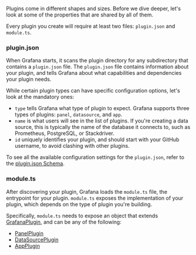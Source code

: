 Plugins come in different shapes and sizes. Before we dive deeper, let's look at some of the properties that are shared by all of them.

Every plugin you create will require at least two files: `plugin.json` and `module.ts`.

### plugin.json

When Grafana starts, it scans the plugin directory for any subdirectory that contains a `plugin.json` file. The `plugin.json` file contains information about your plugin, and tells Grafana about what capabilities and dependencies your plugin needs.

While certain plugin types can have specific configuration options, let's look at the mandatory ones:

- `type` tells Grafana what type of plugin to expect. Grafana supports three types of plugins: `panel`, `datasource`, and `app`.
- `name` is what users will see in the list of plugins. If you're creating a data source, this is typically the name of the database it connects to, such as Prometheus, PostgreSQL, or Stackdriver.
- `id` uniquely identifies your plugin, and should start with your GitHub username, to avoid clashing with other plugins.

To see all the available configuration settings for the `plugin.json`, refer to the [plugin.json Schema](https://grafana.com/docs/grafana/latest/plugins/developing/plugin.json/).

### module.ts

After discovering your plugin, Grafana loads the `module.ts` file, the entrypoint for your plugin. `module.ts` exposes the implementation of your plugin, which depends on the type of plugin you're building.

Specifically, `module.ts` needs to expose an object that extends [GrafanaPlugin](https://github.com/grafana/grafana/blob/08bf2a54523526a7f59f7c6a8dafaace79ab87db/packages/grafana-data/src/types/plugin.ts#L124), and can be any of the following:

- [PanelPlugin](https://github.com/grafana/grafana/blob/08bf2a54523526a7f59f7c6a8dafaace79ab87db/packages/grafana-data/src/types/panel.ts#L73)
- [DataSourcePlugin](https://github.com/grafana/grafana/blob/08bf2a54523526a7f59f7c6a8dafaace79ab87db/packages/grafana-data/src/types/datasource.ts#L33)
- [AppPlugin](https://github.com/grafana/grafana/blob/45b7de1910819ad0faa7a8aeac2481e675870ad9/packages/grafana-data/src/types/app.ts#L27)
